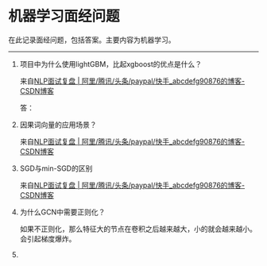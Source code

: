 # 机器学习面经问题

在此记录面经问题，包括答案。主要内容为机器学习。

---

1. 项目中为什么使用lightGBM，比起xgboost的优点是什么？

   来自[NLP面试复盘 | 阿里/腾讯/头条/paypal/快手_abcdefg90876的博客-CSDN博客](https://blog.csdn.net/abcdefg90876/article/details/107398761)

   答：

2. 因果词向量的应用场景？

   来自[NLP面试复盘 | 阿里/腾讯/头条/paypal/快手_abcdefg90876的博客-CSDN博客](https://blog.csdn.net/abcdefg90876/article/details/107398761)

3. SGD与min-SGD的区别

   来自[NLP面试复盘 | 阿里/腾讯/头条/paypal/快手_abcdefg90876的博客-CSDN博客](https://blog.csdn.net/abcdefg90876/article/details/107398761)

4. 为什么GCN中需要正则化？

   如果不正则化，那么特征大的节点在卷积之后越来越大，小的就会越来越小。会引起梯度爆炸。

5. 

